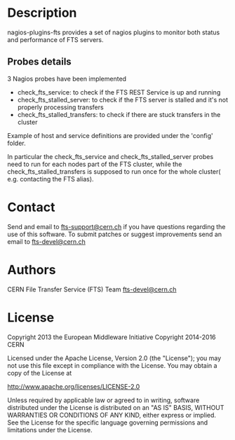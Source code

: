 # Description

nagios-plugins-fts provides a set of nagios plugins to monitor both status
and performance of FTS servers.

## Probes details

3 Nagios probes have been implemented

* check_fts_service: to check if the FTS REST Service is up and running
* check_fts_stalled_server: to check if the FTS server is stalled and it's not properly processing transfers
* check_fts_stalled_transfers: to check if there are stuck transfers in the cluster

Example of host and service definitions are  provided under the 'config' folder. 

In particular the check_fts_service and check_fts_stalled_server probes need to run for each nodes part of the FTS cluster,
while the check_fts_stalled_transfers is supposed to run once for the whole cluster( e.g. contacting the FTS alias).

# Contact

Send and email to fts-support@cern.ch if you have questions
regarding the use of this software. To submit patches or suggest improvements
send an email to fts-devel@cern.ch

# Authors

CERN File Transfer Service (FTS) Team <fts-devel@cern.ch>

# License

Copyright 2013 the European Middleware Initiative
Copyright 2014-2016 CERN

Licensed under the Apache License, Version 2.0 (the "License");
you may not use this file except in compliance with the License.
You may obtain a copy of the License at

http://www.apache.org/licenses/LICENSE-2.0

Unless required by applicable law or agreed to in writing, software
distributed under the License is distributed on an "AS IS" BASIS,
WITHOUT WARRANTIES OR CONDITIONS OF ANY KIND, either express or implied.
See the License for the specific language governing permissions and
limitations under the License.
